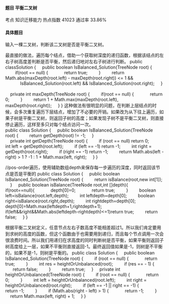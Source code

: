 #### 题目    平衡二叉树

考点    知识迁移能力	热点指数    41023	通过率    33.86%

#### 具体题目  

  输入一棵二叉树，判断该二叉树是否是平衡二叉树。

  最直接的做法，遍历每个结点，借助一个获取树深度的递归函数，根据该结点的左右子树高度差判断是否平衡，然后递归地对左右子树进行判断。   public classSolution {
    public boolean IsBalanced_Solution(TreeNode root) {
        if(root == null) {
            return true;
        }
        return Math.abs(maxDepth(root.left) - maxDepth(root.right)) <= 1 &&
            IsBalanced_Solution(root.left) && IsBalanced_Solution(root.right);
    }
     
    private int maxDepth(TreeNode root) {
        if(root == null) {
            return 0;
        }
        return 1 + Math.max(maxDepth(root.left), maxDepth(root.right));
    }
} 
这种做法有很明显的问题，在判断上层结点的时候，会多次重复遍历下层结点，增加了不必要的开销。如果改为从下往上遍历，如果子树是平衡二叉树，则返回子树的高度；如果发现子树不是平衡二叉树，则直接停止遍历，这样至多只对每个结点访问一次。  
public class Solution {
    public boolean IsBalanced_Solution(TreeNode root) {
        return getDepth(root) != -1;
    }
    
    private int getDepth(TreeNode root) {
        if (root == null) return 0;
        int left = getDepth(root.left);
        if (left == -1) return -1;
        int right = getDepth(root.right);
        if (right == -1) return -1;
        return Math.abs(left - right) > 1 ? -1 : 1 + Math.max(left, right);
    }
} 

//pos-order遍历，使用辅助数组depth来保存每一步遍历的深度，同时返回该节点是否是平衡的
public class Solution {
    public boolean IsBalanced_Solution(TreeNode root) {
        return isBalance(root,new int[1]);
    }
    public boolean isBalance(TreeNode root,int []depth){
        if(root==null){
            depth[0]=0;
            return true;
        }
        boolean left=isBalance(root.left,depth);
        int leftdepth=depth[0];
        boolean right=isBalance(root.right,depth);
        int rightdepth=depth[0];
        depth[0]=Math.max(leftdepth+1,rightdepth+1);
        if(left&&right&&Math.abs(leftdepth-rightdepth)<=1)return true;
        return false;
    }
}

  根据平衡二叉树定义，任意节点左右子数高度不能相差超过1。所以我们肯定要用到求树的高度的函数，但这个函数由于也需要用到递归，而且每个节点调用一次会很浪费时间。所以我们用递归在求高度的同时判断树是否平衡，如果平衡则返回子树高度给上一层，如果不平衡则直接返回-1。最终返回值如果是-1，则树是不平衡的，如果不是-1，则树是平衡的。  public class Solution {
    public boolean IsBalanced_Solution(TreeNode root) {
        if (root == null) {
            return true;
        }
        int res = heightOrUnbalanced(root);
        if (res == - 1) {
            return false;
        }
        return true;
    }
    private int heightOrUnbalanced(TreeNode root) {
        if (root == null) {
            return 0;
        }
        int left = heightOrUnbalanced(root.left);
        int right = heightOrUnbalanced(root.right);
        if (left == -1 || right == -1) {
            return -1;
        }
        if (Math.abs(right - left) > 1) {
            return -1;
        }
        return Math.max(left, right) + 1;
    }
}
